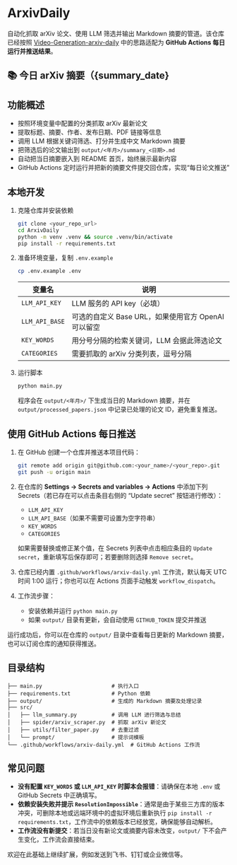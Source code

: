 # ArxivDaily

自动化抓取 arXiv 论文、使用 LLM 筛选并输出 Markdown 摘要的管道。该仓库已经按照 [Video-Generation-arxiv-daily](https://github.com/KashiwaByte/Video-Generation-arxiv-daily/blob/main/docs/README.md#usage) 中的思路适配为 **GitHub Actions 每日运行并推送结果**。


<!-- DAILY_SUMMARY_START -->
## 📚 今日 arXiv 摘要（{summary_date}
        
<!-- DAILY_SUMMARY_END -->



## 功能概述
- 按照环境变量中配置的分类抓取 arXiv 最新论文
- 提取标题、摘要、作者、发布日期、PDF 链接等信息
- 调用 LLM 根据关键词筛选、打分并生成中文 Markdown 摘要
- 把筛选后的论文输出到 `output/<年月>/summary_<日期>.md`
- 自动把当日摘要嵌入到 README 首页，始终展示最新内容
- GitHub Actions 定时运行并把新的摘要文件提交回仓库，实现“每日论文推送”

## 本地开发
1. 克隆仓库并安装依赖
   ```bash
   git clone <your_repo_url>
   cd ArxivDaily
   python -m venv .venv && source .venv/bin/activate
   pip install -r requirements.txt
   ```
2. 准备环境变量，复制 `.env.example`
   ```bash
   cp .env.example .env
   ```
   | 变量名 | 说明 |
   | ------ | ---- |
   | `LLM_API_KEY` | LLM 服务的 API key（必填） |
   | `LLM_API_BASE` | 可选的自定义 Base URL，如果使用官方 OpenAI 可以留空 |
   | `KEY_WORDS` | 用分号分隔的检索关键词，LLM 会据此筛选论文 |
   | `CATEGORIES` | 需要抓取的 arXiv 分类列表，逗号分隔 |
3. 运行脚本
   ```bash
   python main.py
   ```
   程序会在 `output/<年月>/` 下生成当日的 Markdown 摘要，并在 `output/processed_papers.json` 中记录已处理的论文 ID，避免重复推送。

## 使用 GitHub Actions 每日推送
1. 在 GitHub 创建一个仓库并推送本项目代码：
   ```bash
   git remote add origin git@github.com:<your_name>/<your_repo>.git
   git push -u origin main
   ```

2. 在仓库的 **Settings → Secrets and variables → Actions** 中添加下列 Secrets（若已存在可以点击条目右侧的 “Update secret” 按钮进行修改）：
    - `LLM_API_KEY`
    - `LLM_API_BASE`（如果不需要可设置为空字符串）
    - `KEY_WORDS`
    - `CATEGORIES`

   如果需要替换或修正某个值，在 Secrets 列表中点击相应条目的 `Update secret`，重新填写后保存即可；若要删除则选择 `Remove secret`。

3. 仓库已经内置 `.github/workflows/arxiv-daily.yml` 工作流，默认每天 UTC 时间 1:00 运行；你也可以在 Actions 页面手动触发 `workflow_dispatch`。
4. 工作流步骤：
   - 安装依赖并运行 `python main.py`
   - 如果 `output/` 目录有更新，会自动使用 `GITHUB_TOKEN` 提交并推送

运行成功后，你可以在仓库的 `output/` 目录中查看每日更新的 Markdown 摘要，也可以订阅仓库的通知获得推送。

## 目录结构
```
├── main.py                      # 执行入口
├── requirements.txt             # Python 依赖
├── output/                      # 生成的 Markdown 摘要及处理记录
├── src/
│   ├── llm_summary.py           # 调用 LLM 进行筛选与总结
│   ├── spider/arxiv_scraper.py  # 抓取 arXiv 新论文
│   ├── utils/filter_paper.py    # 去重过滤
│   └── prompt/                  # 提示词模板
└── .github/workflows/arxiv-daily.yml  # GitHub Actions 工作流
```

## 常见问题
- **没有配置 `KEY_WORDS` 或 `LLM_API_KEY` 时脚本会报错**：请确保在本地 `.env` 或 GitHub Secrets 中正确填写。
- **依赖安装失败并提示 `ResolutionImpossible`**：通常是由于某些三方库的版本冲突，可删除本地或远端环境中的虚拟环境后重新执行 `pip install -r requirements.txt`，工作流中的依赖版本已经放宽，确保能够自动解析。
- **工作流没有新提交**：若当日没有新论文或摘要内容未改变，`output/` 下不会产生变化，工作流会直接结束。

欢迎在此基础上继续扩展，例如发送到飞书、钉钉或企业微信等。
